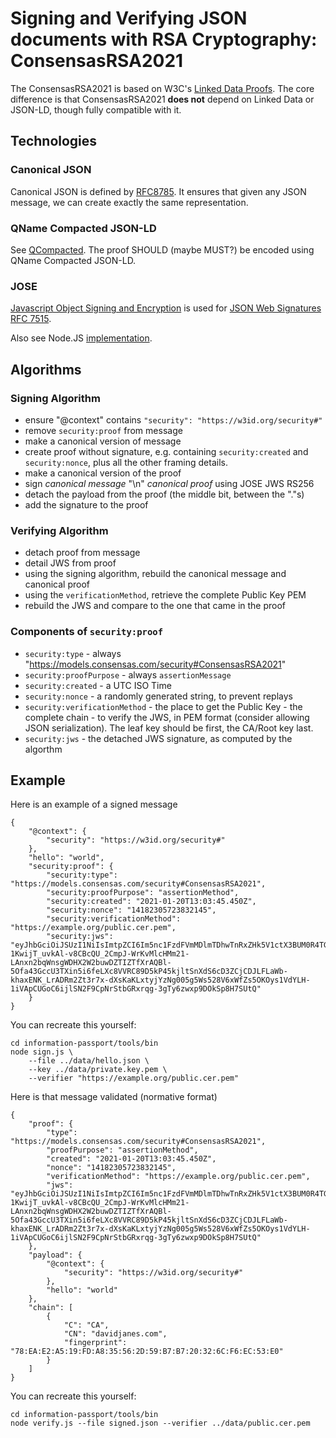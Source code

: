 # Signing and Verifying JSON documents with RSA Cryptography: ConsensasRSA2021

The ConsensasRSA2021 is based on W3C's [Linked Data Proofs](https://w3c-ccg.github.io/ld-proofs/).
The core difference is that ConsensasRSA2021 **does not** depend on Linked Data or 
JSON-LD, though fully compatible with it.

## Technologies
### Canonical JSON

Canonical JSON is defined by [RFC8785](https://tools.ietf.org/html/rfc8785).
It ensures that given any JSON message, we can create exactly the same
representation.

### QName Compacted JSON-LD

See [QCompacted](QCompacted.md). 
The proof SHOULD (maybe MUST?) be encoded using QName Compacted JSON-LD.

### JOSE

[Javascript Object Signing and Encryption](https://datatracker.ietf.org/wg/jose/documents/) 
is used for [JSON Web Signatures RFC 7515](https://datatracker.ietf.org/doc/rfc7515/).

Also see Node.JS [implementation](https://www.npmjs.com/package/node-jose).

## Algorithms
### Signing Algorithm

* ensure "@context" contains `"security": "https://w3id.org/security#"`
* remove `security:proof` from message
* make a canonical version of message
* create proof without signature, e.g. containing `security:created` and `security:nonce`,
  plus all the other framing details. 
* make a canonical version of the proof
* sign _canonical message_ "\n" _canonical proof_ using JOSE JWS RS256
* detach the payload from the proof (the middle bit, between the "."s)
* add the signature to the proof

### Verifying Algorithm

* detach proof from message
* detail JWS from proof
* using the signing algorithm, rebuild the canonical message and canonical proof
* using the `verificationMethod`, retrieve the complete Public Key PEM
* rebuild the JWS and compare to the one that came in the proof

### Components of `security:proof`

* `security:type` - always "https://models.consensas.com/security#ConsensasRSA2021"
* `security:proofPurpose` - always `assertionMessage`
* `security:created` - a UTC ISO Time
* `security:nonce` - a randomly generated string, to prevent replays 
* `security:verificationMethod` - the place to get the Public Key - the complete chain - to verify the JWS, in PEM format
  (consider allowing JSON serialization). The leaf key should be first, the CA/Root key last.
* `security:jws` - the detached JWS signature, as computed by the algorthm

## Example

Here is an example of a signed message

    {
        "@context": {
            "security": "https://w3id.org/security#"
        },
        "hello": "world",
        "security:proof": {
            "security:type": "https://models.consensas.com/security#ConsensasRSA2021",
            "security:proofPurpose": "assertionMethod",
            "security:created": "2021-01-20T13:03:45.450Z",
            "security:nonce": "14182305723832145",
            "security:verificationMethod": "https://example.org/public.cer.pem",
            "security:jws": "eyJhbGciOiJSUzI1NiIsImtpZCI6Im5nc1FzdFVmMDlmTDhwTnRxZHk5V1ctX3BUM0R4TGpLYlF5ZGItR0xPN2cifQ..Np4accZ6rX8N5MFXCYZEaVral45DhGwp2WEsMbsxrIacirruNml8auArmImYo8M57m3cyl8tf8d5wXCwx-1KwijT_uvkAl-v8CBcQU_2CmpJ-WrKvMlcHMm21-LAnxn2bqWnsgWDHX2W2buwDZTIZTfXrAQBl-5Ofa43GccU3TXin5i6feLXc8VVRC89D5kP45kjltSnXdS6cD3ZCjCDJLFLaWb-khaxENK_LrADRm2Zt3r7x-dXsKaKLxtyjYzNg005g5Ws528V6xWfZs5OKOys1VdYLH-1iVApCUGoC6ijlSN2F9CpNrStbGRxrqg-3gTy6zwxp9DOkSp8H7SUtQ"
        }
    }

You can recreate this yourself:
    
	cd information-passport/tools/bin
    node sign.js \
    	--file ../data/hello.json \
    	--key ../data/private.key.pem \
    	--verifier "https://example.org/public.cer.pem"
    	

Here is that message validated (normative format)

    {
        "proof": {
            "type": "https://models.consensas.com/security#ConsensasRSA2021",
            "proofPurpose": "assertionMethod",
            "created": "2021-01-20T13:03:45.450Z",
            "nonce": "14182305723832145",
            "verificationMethod": "https://example.org/public.cer.pem",
            "jws": "eyJhbGciOiJSUzI1NiIsImtpZCI6Im5nc1FzdFVmMDlmTDhwTnRxZHk5V1ctX3BUM0R4TGpLYlF5ZGItR0xPN2cifQ..Np4accZ6rX8N5MFXCYZEaVral45DhGwp2WEsMbsxrIacirruNml8auArmImYo8M57m3cyl8tf8d5wXCwx-1KwijT_uvkAl-v8CBcQU_2CmpJ-WrKvMlcHMm21-LAnxn2bqWnsgWDHX2W2buwDZTIZTfXrAQBl-5Ofa43GccU3TXin5i6feLXc8VVRC89D5kP45kjltSnXdS6cD3ZCjCDJLFLaWb-khaxENK_LrADRm2Zt3r7x-dXsKaKLxtyjYzNg005g5Ws528V6xWfZs5OKOys1VdYLH-1iVApCUGoC6ijlSN2F9CpNrStbGRxrqg-3gTy6zwxp9DOkSp8H7SUtQ"
        },
        "payload": {
            "@context": {
             	"security": "https://w3id.org/security#"
            },
            "hello": "world"
        },
        "chain": [
            {
                "C": "CA",
                "CN": "davidjanes.com",
                "fingerprint": "78:EA:E2:A5:19:FD:A8:35:56:2D:59:B7:B7:20:32:6C:F6:EC:53:E0"
            }
        ]
    }
    
You can recreate this yourself:

	cd information-passport/tools/bin
	node verify.js --file signed.json --verifier ../data/public.cer.pem






